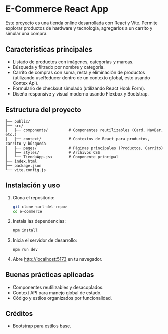 # E-Commerce React App

Este proyecto es una tienda online desarrollada con React y Vite. Permite explorar productos de hardware y tecnología, agregarlos a un carrito y simular una compra.

## Características principales

- Listado de productos con imágenes, categorías y marcas.
- Búsqueda y filtrado por nombre y categoría.
- Carrito de compras con suma, resta y eliminación de productos (utilizando useReducer dentro de un contexto global, esto usando Contex Api).
- Formulario de checkout simulado (utilizando React Hook Form).
- Diseño responsive y visual moderno usando Flexbox y Bootstrap.

## Estructura del proyecto

```
├── public/
├── src/
│   ├── components/         # Componentes reutilizables (Card, NavBar, etc.)
│   ├── context/            # Contextos de React para productos, carrito y búsqueda
│   ├── pages/              # Páginas principales (Productos, Carrito)
│   ├── styles/             # Archivos CSS
│   └── TiendaApp.jsx       # Componente principal
├── index.html
├── package.json
└── vite.config.js
```

## Instalación y uso

1. Clona el repositorio:
   ```sh
   git clone <url-del-repo>
   cd e-commerce
   ```
2. Instala las dependencias:
   ```sh
   npm install
   ```
3. Inicia el servidor de desarrollo:
   ```sh
   npm run dev
   ```
4. Abre [http://localhost:5173](http://localhost:5173) en tu navegador.

## Buenas prácticas aplicadas

- Componentes reutilizables y desacoplados.
- Context API para manejo global de estado.
- Código y estilos organizados por funcionalidad.

## Créditos

- Bootstrap para estilos base.
